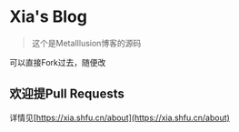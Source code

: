 # Xia's Blog
> 这个是MetaIllusion博客的源码

可以直接Fork过去，随便改

## 欢迎提Pull Requests

详情见[https://xia.shfu.cn/about](https://xia.shfu.cn/about)
